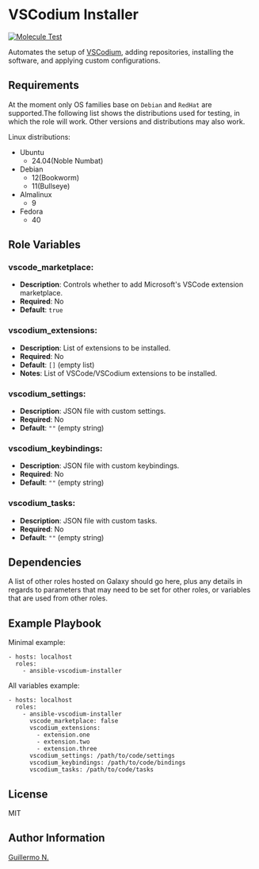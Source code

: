 VSCodium Installer
=========

[![Molecule Test](https://github.com/Guillermo-N/ansible-vscodium-installer/actions/workflows/CI.yml/badge.svg)](https://github.com/Guillermo-N/ansible-vscodium-installer/actions/workflows/CI.yml)

Automates the setup of [VSCodium](https://vscodium.com/), adding repositories, installing the software, and applying custom configurations.

Requirements
------------

At the moment only OS families base on `Debian` and `RedHat` are supported.The following list shows the distributions used for testing, in which the role will work. Other versions and distributions may also work.

Linux distributions:
- Ubuntu
  - 24.04(Noble Numbat)
- Debian
  - 12(Bookworm)
  - 11(Bullseye)
- Almalinux
  - 9
- Fedora
  - 40

Role Variables
--------------

### vscode_marketplace:
- **Description**: Controls whether to add Microsoft's VSCode extension marketplace.
- **Required**: No
- **Default**: `true`

### vscodium_extensions:
- **Description**: List of extensions to be installed.
- **Required**: No
- **Default**: `[]` (empty list)
- **Notes**: List of VSCode/VSCodium extensions to be installed.

### vscodium_settings:
- **Description**: JSON file with custom settings.
- **Required**: No
- **Default**: `""` (empty string)

### vscodium_keybindings:
- **Description**: JSON file with custom keybindings.
- **Required**: No
- **Default**: `""` (empty string)

### vscodium_tasks:
- **Description**: JSON file with custom tasks.
- **Required**: No
- **Default**: `""` (empty string)

Dependencies
------------

A list of other roles hosted on Galaxy should go here, plus any details in regards to parameters that may need to be set for other roles, or variables that are used from other roles.

Example Playbook
----------------
Minimal example:

    - hosts: localhost
      roles:
        - ansible-vscodium-installer

All variables example:

    - hosts: localhost
      roles:
        - ansible-vscodium-installer
          vscode_marketplace: false
          vscodium_extensions:
            - extension.one
            - extension.two
            - extension.three
          vscodium_settings: /path/to/code/settings
          vscodium_keybindings: /path/to/code/bindings
          vscodium_tasks: /path/to/code/tasks

License
-------

MIT

Author Information
------------------

[Guillermo N.](https://github.com/Guillermo-N)
